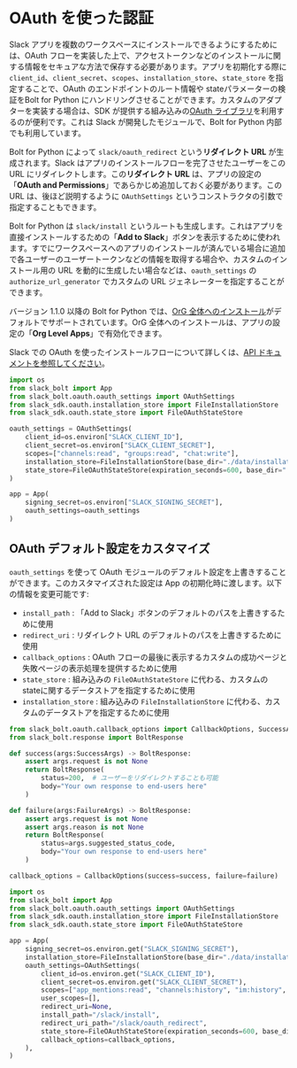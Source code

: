# OAuth を使った認証

Slack アプリを複数のワークスペースにインストールできるようにするためには、OAuth フローを実装した上で、アクセストークンなどのインストールに関する情報をセキュアな方法で保存する必要があります。アプリを初期化する際に `client_id`、`client_secret`、`scopes`、`installation_store`、`state_store` を指定することで、OAuth のエンドポイントのルート情報や stateパラメーターの検証をBolt for Python にハンドリングさせることができます。カスタムのアダプターを実装する場合は、SDK が提供する組み込みの[OAuth ライブラリ](/tools/python-slack-sdk/oauth/)を利用するのが便利です。これは Slack が開発したモジュールで、Bolt for Python 内部でも利用しています。

Bolt for Python によって `slack/oauth_redirect` という**リダイレクト URL** が生成されます。Slack はアプリのインストールフローを完了させたユーザーをこの URL にリダイレクトします。この**リダイレクト URL** は、アプリの設定の「**OAuth and Permissions**」であらかじめ追加しておく必要があります。この URL は、後ほど説明するように `OAuthSettings` というコンストラクタの引数で指定することもできます。

Bolt for Python は `slack/install` というルートも生成します。これはアプリを直接インストールするための「**Add to Slack**」ボタンを表示するために使われます。すでにワークスペースへのアプリのインストールが済んでいる場合に追加で各ユーザーのユーザートークンなどの情報を取得する場合や、カスタムのインストール用の URL を動的に生成したい場合などは、`oauth_settings` の `authorize_url_generator` でカスタムの URL ジェネレーターを指定することができます。

バージョン 1.1.0 以降の Bolt for Python では、[OrG 全体へのインストール](/enterprise)がデフォルトでサポートされています。OrG 全体へのインストールは、アプリの設定の「**Org Level Apps**」で有効化できます。

Slack での OAuth を使ったインストールフローについて詳しくは、[API ドキュメントを参照してください](/authentication/installing-with-oauth)。

```python
import os
from slack_bolt import App
from slack_bolt.oauth.oauth_settings import OAuthSettings
from slack_sdk.oauth.installation_store import FileInstallationStore
from slack_sdk.oauth.state_store import FileOAuthStateStore

oauth_settings = OAuthSettings(
    client_id=os.environ["SLACK_CLIENT_ID"],
    client_secret=os.environ["SLACK_CLIENT_SECRET"],
    scopes=["channels:read", "groups:read", "chat:write"],
    installation_store=FileInstallationStore(base_dir="./data/installations"),
    state_store=FileOAuthStateStore(expiration_seconds=600, base_dir="./data/states")
)

app = App(
    signing_secret=os.environ["SLACK_SIGNING_SECRET"],
    oauth_settings=oauth_settings
)
```

## OAuth デフォルト設定をカスタマイズ

`oauth_settings` を使って OAuth モジュールのデフォルト設定を上書きすることができます。このカスタマイズされた設定は App の初期化時に渡します。以下の情報を変更可能です:

- `install_path` : 「Add to Slack」ボタンのデフォルトのパスを上書きするために使用
- `redirect_uri` : リダイレクト URL のデフォルトのパスを上書きするために使用
- `callback_options` : OAuth フローの最後に表示するカスタムの成功ページと失敗ページの表示処理を提供するために使用
- `state_store` : 組み込みの `FileOAuthStateStore` に代わる、カスタムの stateに関するデータストアを指定するために使用
- `installation_store` : 組み込みの `FileInstallationStore` に代わる、カスタムのデータストアを指定するために使用

```python
from slack_bolt.oauth.callback_options import CallbackOptions, SuccessArgs, FailureArgs
from slack_bolt.response import BoltResponse

def success(args:SuccessArgs) -> BoltResponse:
    assert args.request is not None
    return BoltResponse(
        status=200,  # ユーザーをリダイレクトすることも可能
        body="Your own response to end-users here"
    )

def failure(args:FailureArgs) -> BoltResponse:
    assert args.request is not None
    assert args.reason is not None
    return BoltResponse(
        status=args.suggested_status_code,
        body="Your own response to end-users here"
    )

callback_options = CallbackOptions(success=success, failure=failure)

import os
from slack_bolt import App
from slack_bolt.oauth.oauth_settings import OAuthSettings
from slack_sdk.oauth.installation_store import FileInstallationStore
from slack_sdk.oauth.state_store import FileOAuthStateStore

app = App(
    signing_secret=os.environ.get("SLACK_SIGNING_SECRET"),
    installation_store=FileInstallationStore(base_dir="./data/installations"),
    oauth_settings=OAuthSettings(
        client_id=os.environ.get("SLACK_CLIENT_ID"),
        client_secret=os.environ.get("SLACK_CLIENT_SECRET"),
        scopes=["app_mentions:read", "channels:history", "im:history", "chat:write"],
        user_scopes=[],
        redirect_uri=None,
        install_path="/slack/install",
        redirect_uri_path="/slack/oauth_redirect",
        state_store=FileOAuthStateStore(expiration_seconds=600, base_dir="./data/states"),
        callback_options=callback_options,
    ),
)
```